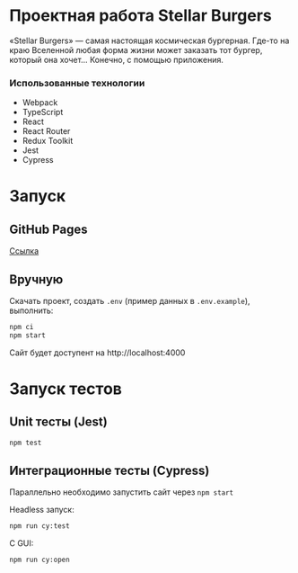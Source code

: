 # Проектная работа Stellar Burgers

«Stellar Burgers» — самая настоящая космическая бургерная. Где-то на краю Вселенной любая форма жизни может заказать тот бургер, который она хочет… Конечно, с помощью приложения.

### Использованные технологии
 - Webpack
 - TypeScript
 - React
 - React Router
 - Redux Toolkit
 - Jest
 - Cypress

# Запуск

## GitHub Pages

[Ссылка](https://r3dkar.github.io/stellar-burgers/)

## Вручную
Скачать проект, создать `.env` (пример данных в `.env.example`), выполнить:

```bash
npm ci
npm start
```
Сайт будет доступент на http://localhost:4000

# Запуск тестов

## Unit тесты (Jest)

```bash
npm test
```

## Интеграционные тесты (Cypress)

Параллельно необходимо запустить сайт через `npm start`

Headless запуск:

```bash
npm run cy:test
```

С GUI:

```bash
npm run cy:open
```
